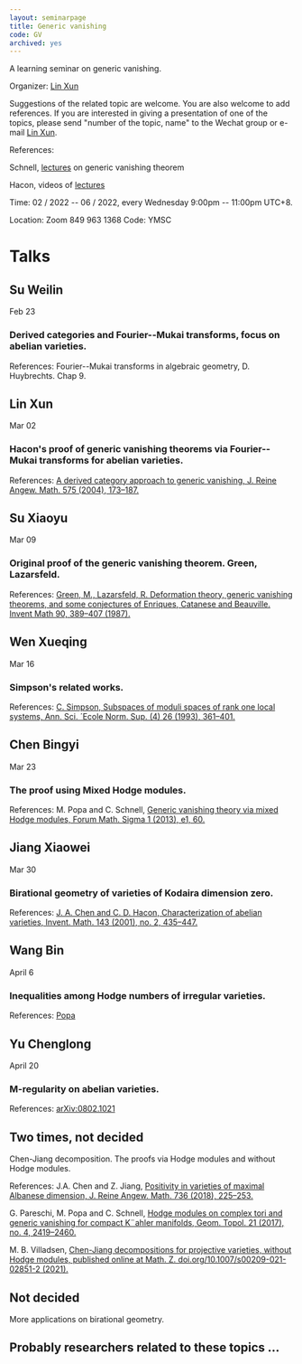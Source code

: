 ```yaml
---
layout: seminarpage
title: Generic vanishing
code: GV
archived: yes
---
```


A learning seminar on generic vanishing.

Organizer: [Lin Xun](http://linlinsai.github.io/)


Suggestions of the related topic are welcome. You are also welcome to add references. If you are interested in giving a presentation of one of the topics, please send "number of the topic, name" to the Wechat group or e-mail [Lin Xun](mailto:lin-x18@mails.tsinghua.edu.cn). 

References:

Schnell, [lectures](http://www.math.stonybrook.edu/~cschnell/pdf/notes/generic-vanishing.pdf) on generic vanishing theorem

Hacon, videos of [lectures](https://www.youtube.com/playlist?list=PL6YRiWyfIQWp81KGy7XWcIJMwmlmnyw52)

Time: 02 / 2022 -- 06 / 2022, every Wednesday 9:00pm -- 11:00pm UTC+8.

Location: Zoom 849 963 1368
Code: YMSC

# Talks

## Su Weilin

Feb 23

### Derived categories and Fourier--Mukai transforms, focus on abelian varieties.
References: Fourier--Mukai transforms in algebraic geometry, D. Huybrechts. Chap 9.

## Lin Xun

Mar 02

### Hacon's proof of generic vanishing theorems via Fourier-- Mukai transforms for abelian varieties.
References: [A derived category approach to generic vanishing, J. Reine Angew. Math. 575 (2004), 173–187.](https://arxiv.org/pdf/math/0308198.pdf)

## Su Xiaoyu

Mar 09

### Original proof of the generic vanishing theorem. Green, Lazarsfeld.
References: [Green, M., Lazarsfeld, R. Deformation theory, generic vanishing theorems, and some conjectures of Enriques, Catanese and Beauville. Invent Math 90, 389–407 (1987).](https://link.springer.com/content/pdf/10.1007/BF01388711.pdf)

## Wen Xueqing

Mar 16

### Simpson's related works.

References: [C. Simpson, Subspaces of moduli spaces of rank one local systems, Ann. Sci. ´Ecole Norm. Sup. (4) 26 (1993), 361–401.](http://www.numdam.org/item/10.24033/asens.1675.pdf)

## Chen Bingyi

Mar 23

### The proof using Mixed Hodge modules.

References: M. Popa and C. Schnell, [Generic vanishing theory via mixed Hodge modules, Forum Math. Sigma 1 (2013), e1, 60.](https://www.math.stonybrook.edu/~cschnell/pdf/papers/mhmgv.pdf)


## Jiang Xiaowei

Mar 30

### Birational geometry of varieties of Kodaira dimension zero.

References: [J. A. Chen and C. D. Hacon, Characterization of abelian varieties, Invent. Math. 143 (2001), no. 2, 435–447.](https://arxiv.org/pdf/math/9903184.pdf)


## Wang Bin

April 6

### Inequalities among Hodge numbers of irregular varieties.

References: [Popa](https://people.math.harvard.edu/~mpopa/papers/cdf.pdf)


## Yu Chenglong

April 20

### M-regularity on abelian varieties.

References: [arXiv:0802.1021](https://arxiv.org/pdf/math/0802.1021.pdf)

## Two times, not decided

Chen-Jiang decomposition. The proofs via Hodge modules and without Hodge modules.

References: J.A. Chen and Z. Jiang, [Positivity in varieties of maximal Albanese dimension, J. Reine Angew. Math. 736 (2018), 225–253.](https://p302.zlibcdn.com/dtoken/fcdf4b5dcdeef3674e1eaedea6794817)

G. Pareschi, M. Popa and C. Schnell, [Hodge modules on complex tori and generic vanishing for compact K¨ahler manifolds, Geom. Topol. 21 (2017), no. 4, 2419–2460.](https://people.math.harvard.edu/~mpopa/papers/kaehlergv.pdf)

M. B. Villadsen, [Chen-Jiang decompositions for projective varieties, without Hodge modules, published online at Math. Z. doi.org/10.1007/s00209-021-02851-2 (2021).](https://link.springer.com/content/pdf/10.1007/s00209-021-02851-2.pdf)
    
## Not decided

More applications on birational geometry.

## Probably researchers related to these topics ...
